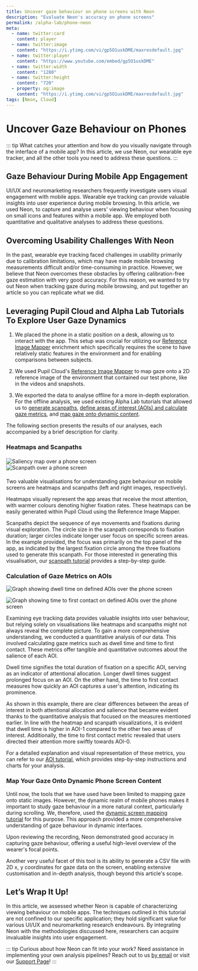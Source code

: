 ```yaml
---
title: Uncover gaze behaviour on phone screens with Neon
description: "Evaluate Neon's accuracy on phone screens"
permalink: /alpha-lab/phone-neon
meta:
  - name: twitter:card
    content: player
  - name: twitter:image
    content: "https://i.ytimg.com/vi/gp5O1uskDME/maxresdefault.jpg"
  - name: twitter:player
    content: "https://www.youtube.com/embed/gp5O1uskDME"
  - name: twitter:width
    content: "1280"
  - name: twitter:height
    content: "720"
  - property: og:image
    content: "https://i.ytimg.com/vi/gp5O1uskDME/maxresdefault.jpg"
tags: [Neon, Cloud]
---
```


<script setup>
import TagLinks from '@components/TagLinks.vue'
</script>

# Uncover Gaze Behaviour on Phones

<TagLinks :tags="$frontmatter.tags" />

<Youtube src="gp5O1uskDME"/>

::: tip
What catches your attention and how do you visually navigate through the interface of a mobile app? In this article, we use Neon, our wearable eye tracker, and all the other tools you need to address these questions. 
:::

## Gaze Behaviour During Mobile App Engagement

UI/UX and neuromarketing researchers frequently investigate users visual engagement with mobile apps. Wearable eye tracking can provide valuable insights into user experience during mobile browsing. In this article, we used Neon, to capture and analyse users' viewing behaviour when focusing on small icons and features within a mobile app. We employed both quantitative and qualitative analyses to address these questions.

## Overcoming Usability Challenges With Neon

In the past, wearable eye tracking faced challenges in usability primarily due to calibration limitations, which may have made mobile browsing measurements difficult and/or time-consuming in practice. However, we believe that Neon overcomes these obstacles by offering calibration-free gaze estimation with very good accuracy. For this reason, we wanted to try out Neon when tracking gaze during mobile browsing, and put together an article so you can replicate what we did.

## Leveraging Pupil Cloud and Alpha Lab Tutorials To Explore User Gaze Dynamics

1. We placed the phone in a static position on a desk, allowing us to interact with the app. This setup was crucial for utilizing our [Reference Image Mapper](https://docs.pupil-labs.com/neon/pupil-cloud/enrichments/reference-image-mapper/) enrichment which specifically requires the scene to have relatively static features in the environment and for enabling comparisons between subjects.

2. We used Pupil Cloud's [Reference Image Mapper](https://docs.pupil-labs.com/neon/pupil-cloud/enrichments/reference-image-mapper/) to map gaze onto a 2D reference image of the environment that contained our test phone, like in the videos and snapshots.

3. We exported the data to analyse offline for a more in-depth exploration. For the offline analysis, we used existing Alpha Lab tutorials that allowed us to [generate scanpaths](/scanpath-rim/), [define areas of interest (AOIs) and calculate gaze metrics](/gaze-metrics-in-aois/), and [map gaze onto dynamic content](/map-your-gaze-to-a-2d-screen/).

The following section presents the results of our analyses, each accompanied by a brief description for clarity.

### Heatmaps and Scanpaths

<div style="margin-top: 20px;"></div>

<div class="grid grid-cols-2 gap-4">
    <div class="image-column">
        <img src="./1.phone-heatmap.jpeg" alt="Saliency map over a phone screen" class="image">
    </div>
    <div class="image-column">
        <img src="./2.phone-nadia_scanpath.jpeg" alt="Scanpath over a phone screen" class="image">
    </div>
</div>

<div style="margin-bottom: 20px;"></div>

Two valuable visualisations for understanding gaze behaviour on mobile screens are heatmaps and scanpaths (left and right images, respectively).

Heatmaps visually represent the app areas that receive the most attention, with warmer colours denoting higher fixation rates. These heatmaps can be easily generated within Pupil Cloud using the Reference Image Mapper.

Scanpaths depict the sequence of eye movements and fixations during visual exploration. The circle size in the scanpath corresponds to fixation duration; larger circles indicate longer user focus on specific screen areas. In the example provided, the focus was primarily on the top panel of the app, as indicated by the largest fixation circle among the three fixations used to generate this scanpath. For those interested in generating this visualisation, our [scanpath tutorial](/scanpath-rim/) provides a step-by-step guide.

### Calculation of Gaze Metrics on AOIs

![Graph showing dwell time on defined AOIs over the phone screen](./3.phone-dwell-time.png)

![Graph showing time to first contact on defined AOIs over the phone screen](./4.phone-first-contact.png)

Examining eye tracking data provides valuable insights into user behaviour, but relying solely on visualisations like heatmaps and scanpaths might not always reveal the complete picture. To gain a more comprehensive understanding, we conducted a quantitative analysis of our data. This involved calculating gaze metrics such as dwell time and time to first contact. These metrics offer tangible and quantitative outcomes about the salience of each AOI.

Dwell time signifies the total duration of fixation on a specific AOI, serving as an indicator of attentional allocation. Longer dwell times suggest prolonged focus on an AOI. On the other hand, the time to first contact measures how quickly an AOI captures a user's attention, indicating its prominence. 

As shown in this example, there are clear differences between the areas of interest in both attentional allocation and salience that became evident thanks to the quantitative analysis that focused on the measures mentioned earlier. In line with the heatmap and scanpath visualizations, it is evident that dwell time is higher in AOI-1 compared to the other two areas of interest. Additionally, the time to first contact metric revealed that users directed their attention more swiftly towards AOI-0.

For a detailed explanation and visual representation of these metrics, you can refer to our [AOI tutorial](/gaze-metrics-in-aois/), which provides step-by-step instructions and charts for your analysis.

### Map Your Gaze Onto Dynamic Phone Screen Content

<Youtube src="RKrf3YQjzao"/>

Until now, the tools that we have used have been limited to mapping gaze onto static images. However, the dynamic realm of mobile phones makes it important to study gaze behaviour in a more natural context, particularly during scrolling. We, therefore, used the [dynamic screen mapping tutorial](/map-your-gaze-to-a-2d-screen/) for this purpose. This approach provided a more comprehensive understanding of gaze behaviour in dynamic interfaces.

Upon reviewing the recording, Neon demonstrated good accuracy in capturing gaze behaviour, offering a useful high-level overview of the wearer's focal points.

Another very useful facet of this tool is its ability to generate a CSV file with 2D x, y coordinates for gaze data on the screen, enabling extensive customisation and in-depth analysis, though beyond this article's scope.

## Let’s Wrap It Up!

In this article, we assessed whether Neon is capable of characterizing viewing behaviour on mobile apps. The techniques outlined in this tutorial are not confined to our specific application; they hold significant value for various UI/UX and neuromarketing research endeavours. By integrating Neon with the methodologies discussed here, researchers can acquire invaluable insights into user engagement.

::: tip
Curious about how Neon can fit into your work? Need assistance in implementing your own analysis pipelines? Reach out to
us [by email](mailto:info@pupil-labs.com) or visit our [Support Page](https://pupil-labs.com/products/support/)!
:::

<style scoped>
.mcontainer{
  display: flex;
  flex-wrap: wrap;
}
.col-mcontainer{
  flex: 50%;
  padding: 0 4px;
}
@media screen and (min-width: 1025px) and (max-width: 1200px) {
  .col-mcontainer{
    flex: 100%;
  }
}
@media screen and (max-width: 800px) {
    .col-mcontainer{
    flex: 50%;
  }
}
@media screen and (max-width: 400px) {
  .col-mcontainer{
    flex: 100%;
  }
}
</style>
